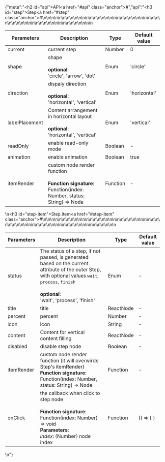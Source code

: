 {"meta":"<h2 id=\"api\">API<a href=\"#api\" class=\"anchor\">#</a></h2>","api":"<h3 id=\"step\">Step<a href=\"#step\" class=\"anchor\">#</a></h3><table>\n<thead>\n<tr>\n<th>Parameters</th>\n<th>Description</th>\n<th>Type</th>\n<th>Default value</th>\n</tr>\n</thead>\n<tbody>\n<tr>\n<td>current</td>\n<td>current step</td>\n<td>Number</td>\n<td>0</td>\n</tr>\n<tr>\n<td>shape</td>\n<td>shape<br><br><strong>optional</strong>:<br>&apos;circle&apos;, &apos;arrow&apos;, &apos;dot&apos;</td>\n<td>Enum</td>\n<td>&apos;circle&apos;</td>\n</tr>\n<tr>\n<td>direction</td>\n<td>dispaly direction<br><br><strong>optional</strong>:<br>&apos;horizontal&apos;, &apos;vertical&apos;</td>\n<td>Enum</td>\n<td>&apos;horizontal&apos;</td>\n</tr>\n<tr>\n<td>labelPlacement</td>\n<td>Content arrangement in horizontal layout<br><br><strong>optional</strong>:<br>&apos;horizontal&apos;, &apos;vertical&apos;</td>\n<td>Enum</td>\n<td>&apos;vertical&apos;</td>\n</tr>\n<tr>\n<td>readOnly</td>\n<td>enable read-only mode</td>\n<td>Boolean</td>\n<td>-</td>\n</tr>\n<tr>\n<td>animation</td>\n<td>enable animation</td>\n<td>Boolean</td>\n<td>true</td>\n</tr>\n<tr>\n<td>itemRender</td>\n<td>custom node render function <br><br><strong>Function signature</strong>:<br>Function(index: Number, status: String) =&gt; Node</td>\n<td>Function</td>\n<td>-</td>\n</tr>\n</tbody>\n</table>\n<h3 id=\"step-item\">Step.Item<a href=\"#step-item\" class=\"anchor\">#</a></h3><table>\n<thead>\n<tr>\n<th>Parameters</th>\n<th>Description</th>\n<th>Type</th>\n<th>Default value</th>\n</tr>\n</thead>\n<tbody>\n<tr>\n<td>status</td>\n<td>The status of a step, if not passed, is generated based on the current attribute of the outer Step, with optional values <code>wait</code>, <code>process</code>, <code>finish</code><br><br><strong>optional</strong>:<br>&apos;wait&apos;, &apos;process&apos;, &apos;finish&apos;</td>\n<td>Enum</td>\n<td>-</td>\n</tr>\n<tr>\n<td>title</td>\n<td>title</td>\n<td>ReactNode</td>\n<td>-</td>\n</tr>\n<tr>\n<td>percent</td>\n<td>percent</td>\n<td>Number</td>\n<td>-</td>\n</tr>\n<tr>\n<td>icon</td>\n<td>icon</td>\n<td>String</td>\n<td>-</td>\n</tr>\n<tr>\n<td>content</td>\n<td>Content for vertical content filling</td>\n<td>ReactNode</td>\n<td>-</td>\n</tr>\n<tr>\n<td>disabled</td>\n<td>disable step node</td>\n<td>Boolean</td>\n<td>-</td>\n</tr>\n<tr>\n<td>itemRender</td>\n<td>custom node render function (it will overwirde Step&apos;s itemRender)<br><strong>Function signature</strong>:<br>Function(index: Number, status: String) =&gt; Node</td>\n<td>Function</td>\n<td>-</td>\n</tr>\n<tr>\n<td>onClick</td>\n<td>the callback when click to step node <br><br><strong>Function signature</strong>:<br>Function(index: Number) =&gt; void<br><strong>Parameters</strong>:<br><em>index</em>: {Number} node index</td>\n<td>Function</td>\n<td>() =&gt; { }</td>\n</tr>\n</tbody>\n</table>\n"}